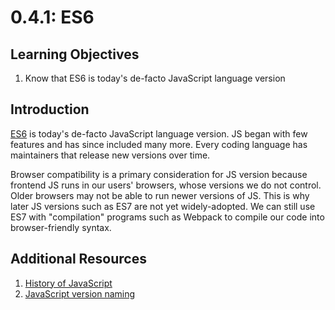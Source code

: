 # 0.4.1: ES6

## Learning Objectives

1. Know that ES6 is today's de-facto JavaScript language version

## Introduction

[ES6](https://www.w3schools.com/js/js_es6.asp) is today's de-facto JavaScript language version. JS began with few features and has since included many more. Every coding language has maintainers that release new versions over time.

Browser compatibility is a primary consideration for JS version because frontend JS runs in our users' browsers, whose versions we do not control. Older browsers may not be able to run newer versions of JS. This is why later JS versions such as ES7 are not yet widely-adopted. We can still use ES7 with "compilation" programs such as Webpack to compile our code into browser-friendly syntax.

## Additional Resources

1. [History of JavaScript](https://auth0.com/blog/a-brief-history-of-javascript/)
2. [JavaScript version naming](https://flaviocopes.com/ecmascript/)
